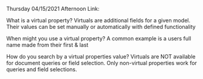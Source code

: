 Thursday 04/15/2021
Afternoon Link: 

What is a virtual property?
Virtuals are additional fields for a given model. Their values can be set manually or automatically with defined functionality

When might you use a virtual property?
A common example is a users full name made from their first & last

How do you search by a virtual properties value?
Virtuals are NOT available for document queries or field selection. Only non-virtual properties work for queries and field selections.